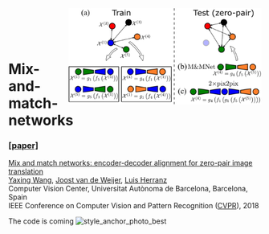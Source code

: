 <img src='RGBD/images/overview_zero-pair.pdf' align="right" width=384>

<br><br><br>

# Mix-and-match-networks
### [[paper]](https://arxiv.org/pdf/1804.02199.pdf)

[Mix and match networks: encoder-decoder alignment for zero-pair image translation](https://github.com/yaxingwang/Mix-and-match-networks)  
[Yaxing Wang](https://yaxingwang.github.io/),  [Joost van de Weijer](http://www.cvc.uab.es/LAMP/joost/), [Luis Herranz](http://www.lherranz.org/)  
 Computer Vision Center, Universitat Autònoma de Barcelona, Barcelona, Spain  
 IEEE Conference on Computer Vision and Pattern Recognition ([CVPR](http://cvpr2018.thecvf.com/)), 2018

The code is coming 
![style_anchor_photo_best](https://user-images.githubusercontent.com/16056485/38043729-39d56336-32b8-11e8-8fdb-123838e778bb.png)
